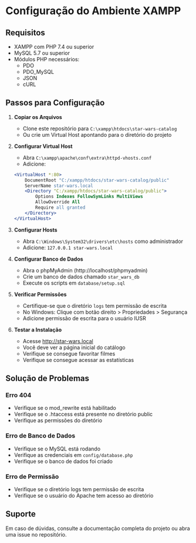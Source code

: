 # Configuração do Ambiente XAMPP

## Requisitos
- XAMPP com PHP 7.4 ou superior
- MySQL 5.7 ou superior
- Módulos PHP necessários:
  - PDO
  - PDO_MySQL
  - JSON
  - cURL

## Passos para Configuração

1. **Copiar os Arquivos**
   - Clone este repositório para `C:\xampp\htdocs\star-wars-catalog`
   - Ou crie um Virtual Host apontando para o diretório do projeto

2. **Configurar Virtual Host**
   - Abra `C:\xampp\apache\conf\extra\httpd-vhosts.conf`
   - Adicione:
   ```apache
   <VirtualHost *:80>
       DocumentRoot "C:/xampp/htdocs/star-wars-catalog/public"
       ServerName star-wars.local
       <Directory "C:/xampp/htdocs/star-wars-catalog/public">
           Options Indexes FollowSymLinks MultiViews
           AllowOverride All
           Require all granted
       </Directory>
   </VirtualHost>
   ```

3. **Configurar Hosts**
   - Abra `C:\Windows\System32\drivers\etc\hosts` como administrador
   - Adicione: `127.0.0.1 star-wars.local`

4. **Configurar Banco de Dados**
   - Abra o phpMyAdmin (http://localhost/phpmyadmin)
   - Crie um banco de dados chamado `star_wars_db`
   - Execute os scripts em `database/setup.sql`

5. **Verificar Permissões**
   - Certifique-se que o diretório `logs` tem permissão de escrita
   - No Windows: Clique com botão direito > Propriedades > Segurança
   - Adicione permissão de escrita para o usuário IUSR

6. **Testar a Instalação**
   - Acesse http://star-wars.local
   - Você deve ver a página inicial do catálogo
   - Verifique se consegue favoritar filmes
   - Verifique se consegue acessar as estatísticas

## Solução de Problemas

### Erro 404
- Verifique se o mod_rewrite está habilitado
- Verifique se o .htaccess está presente no diretório public
- Verifique as permissões do diretório

### Erro de Banco de Dados
- Verifique se o MySQL está rodando
- Verifique as credenciais em `config/database.php`
- Verifique se o banco de dados foi criado

### Erro de Permissão
- Verifique se o diretório logs tem permissão de escrita
- Verifique se o usuário do Apache tem acesso ao diretório

## Suporte
Em caso de dúvidas, consulte a documentação completa do projeto ou abra uma issue no repositório. 

